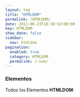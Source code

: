 ```yaml
---
layout: tag
title: "HTMLDOM"
permalink: /HTMLDOM/
date: 2011-06-23T18:38:52+00:00
key: HTMLDOM
show_date: false
sidebar:
  nav: htmldom
pagination: 
  enabled: true
  category: HTMLDOM
  permalink: /:num/    
---
```


<h3>Elementos</h3>
Todos los Elementos <strong>HTMLDOM</strong>:
